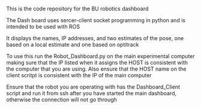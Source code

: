 This is the code repository for the BU robotics dashboard

The Dash board uses sercer-client socket programming
in python and is intended to be used with ROS

It displays the names, IP addresses, and two estimates
of the pose, one based on a local estimate and one based on optitrack

To use this run the Robot_Dashboard.py on the main experimental computer 
making sure that the IP listed when it assigns the HOST 
is consistent with the computer that you are using. Also ensure that 
the HOST name on the client scritpt is consistent with the IP of the main computer

Ensure that the robot you are operating with has the Dashboard_Client script
and run it from ssh after you have started the main dashboard, otherwise the
connection will not go through

